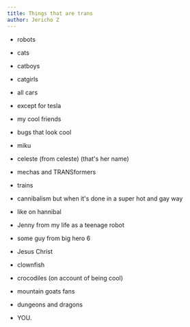 ```yaml
---
title: Things that are trans
author: Jericho Z
---
```

- robots
- cats
- catboys
- catgirls
- all cars
- except for tesla
- my cool friends
- bugs that look cool
- miku
- celeste (from celeste) (that's her name)
- mechas and TRANSformers 
- trains
- cannibalism but when it's done in a super hot and gay way
- like on hannibal
- Jenny from my life as a teenage robot
- some guy from big hero 6
- Jesus Christ
- clownfish
- crocodiles (on account of being cool)
- mountain goats fans
- dungeons and dragons

- YOU.
